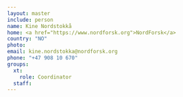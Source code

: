 ```yaml
---
layout: master
include: person
name: Kine Nordstokkå
home: <a href="https://www.nordforsk.org">NordForsk</a>
country: "NO"
photo:
email: kine.nordstokka@nordforsk.org
phone: "+47 908 10 670"
groups:
  xt:
    role: Coordinator
  staff:
---
```

